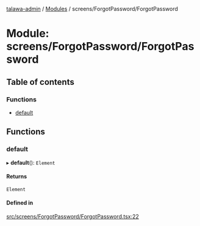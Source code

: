 [talawa-admin](../README.md) / [Modules](../modules.md) / screens/ForgotPassword/ForgotPassword

# Module: screens/ForgotPassword/ForgotPassword

## Table of contents

### Functions

- [default](screens_ForgotPassword_ForgotPassword.md#default)

## Functions

### default

▸ **default**(): `Element`

#### Returns

`Element`

#### Defined in

[src/screens/ForgotPassword/ForgotPassword.tsx:22](https://github.com/chandel-aman/talawa-admin/blob/99e6195/src/screens/ForgotPassword/ForgotPassword.tsx#L22)
